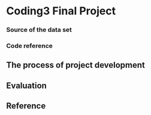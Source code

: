 # Coding3 Final Project
### Source of the data set
### Code reference
## The process of project development
## Evaluation
## Reference

